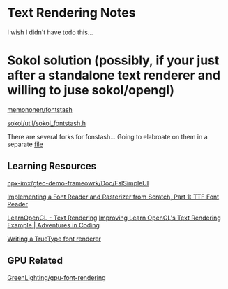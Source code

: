 # Text Rendering Notes

I wish I didn't have todo this...

# Sokol solution (possibly, if your just after a standalone text renderer and willing to juse sokol/opengl)

[memononen/fontstash](https://github.com/memononen/fontstash)

[sokol/util/sokol_fontstash.h](https://github.com/floooh/sokol/blob/master/util/sokol_fontstash.h)

There are several forks for fonstash... Going to elabroate on them in a separate [file](fontstash_forks.md)

## Learning Resources

[npx-imx/gtec-demo-frameowrk/Doc/FslSimpleUI](https://github.com/nxp-imx/gtec-demo-framework/blob/master/Doc/FslSimpleUI.md)

[Implementing a Font Reader and Rasterizer from Scratch, Part 1: TTF Font Reader](https://handmade.network/forums/articles/t/7330-implementing_a_font_reader_and_rasterizer_from_scratch%252C_part_1__ttf_font_reader)

[LearnOpenGL - Text Rendering](https://learnopengl.com/In-Practice/Text-Rendering)
[Improving Learn OpenGL's Text Rendering Example | Adventures in Coding](https://youtu.be/S0PyZKX4lyI)

[Writing a TrueType font renderer](https://axleos.com/writing-a-truetype-font-renderer/)

## GPU Related

[GreenLighting/gpu-font-rendering](https://github.com/GreenLightning/gpu-font-rendering)
